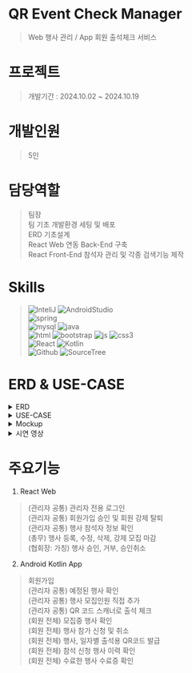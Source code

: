 # QR Event Check Manager
> Web 행사 관리 / App 회원 출석체크 서비스

# 프로젝트
> 개발기간 : 2024.10.02 ~ 2024.10.19

# 개발인원
> 5인

# 담당역할
> 팀장<br>
팀 기초 개발환경 세팅 및 배포<br>
ERD 기초설계<br>
React Web 연동 Back-End 구축 <br>
React Front-End 참석자 관리 및 각종 검색기능 제작<br>

# Skills
>![InteliJ](https://img.shields.io/badge/IntelliJ_IDEA-000000.svg?style=for-the-badge&logo=intellij-idea&logoColor=white)
![AndroidStudio](https://img.shields.io/badge/Android_Studio-3DDC84?style=for-the-badge&logo=android-studio&logoColor=white)<br>
![spring](https://img.shields.io/badge/Spring-6DB33F?style=for-the-badge&logo=spring&logoColor=white)<br>
![mysql](https://img.shields.io/badge/MySQL-00000F?style=for-the-badge&logo=mysql&logoColor=white)
![java](https://img.shields.io/badge/Java-ED8B00?style=for-the-badge&logo=openjdk&logoColor=white)<br>
![html](https://img.shields.io/badge/HTML5-E34F26?style=for-the-badge&logo=html5&logoColor=white)
![bootstrap](https://img.shields.io/badge/Bootstrap-563D7C?style=for-the-badge&logo=bootstrap&logoColor=white)
![js](https://img.shields.io/badge/JavaScript-F7DF1E?style=for-the-badge&logo=JavaScript&logoColor=white)
![css3](https://img.shields.io/badge/CSS3-1572B6?style=for-the-badge&logo=css3&logoColor=white)<br>
![React](https://img.shields.io/badge/React-20232A?style=for-the-badge&logo=react&logoColor=61DAFB)
![Kotlin](https://img.shields.io/badge/Kotlin-0095D5?&style=for-the-badge&logo=kotlin&logoColor=white)<br>
![Github](https://img.shields.io/badge/GitHub-100000?style=for-the-badge&logo=github&logoColor=white)
![SourceTree](https://img.shields.io/badge/Sourcetree-0052CC?style=for-the-badge&logo=Sourcetree&logoColor=white)

# ERD & USE-CASE
<details>
<summary>ERD</summary>
<img src="ERD.png" alt="ERD" />
</details>
<details>
<summary>USE-CASE</summary>
<img src="UseCase.png" alt="USE-CASE" />
</details>
<details>
<summary>Mockup</summary>
<img src="Web Mockup.png">
<img src="App Mockup.png">
</details>
<details>
<summary>시연 영상</summary>
<a href="https://youtu.be/JRwxTt_Xggc">영상 링크(YouTube)</a>
</details>

# 주요기능
1. React Web
> (관리자 공통) 관리자 전용 로그인<br>
> (관리자 공통) 회원가입 승인 및 회원 강제 탈퇴<br>
> (관리자 공통) 행사 참석자 정보 확인<br>
> (총무) 행사 등록, 수정, 삭제, 강제 모집 마감<br>
> (협회장: 가칭) 행사 승인, 거부, 승인취소<br>

2. Android Kotlin App
> 회원가입<br>
> (관리자 공통) 예정된 행사 확인<br>
> (관리자 공통) 행사 모집인원 직접 추가<br>
> (관리자 공통) QR 코드 스캐너로 출석 체크<br>
> (회원 전체) 모집중 행사 확인<br>
> (회원 전체) 행사 참가 신청 및 취소<br>
> (회원 전체) 행사, 일자별 출석용 QR코드 발급<br>
> (회원 전체) 참석 신청 행사 이력 확인<br>
> (회원 전체) 수료한 행사 수료증 확인<br>